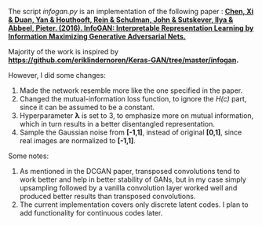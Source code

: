 The script *infogan.py* is an implementation of the following paper : **[Chen, Xi & Duan, Yan & Houthooft, Rein & Schulman, John & Sutskever, Ilya & Abbeel, Pieter. (2016). InfoGAN: Interpretable Representation Learning by Information Maximizing Generative Adversarial Nets.](https://arxiv.org/abs/1606.03657)**

Majority of the work is inspired by **https://github.com/eriklindernoren/Keras-GAN/tree/master/infogan.**

However, I did some changes:
1. Made the network resemble more like the one specified in the paper.
2. Changed the mutual-information loss function, to ignore the *H(c)* part, since it can be assumed to be a constant. 
3. Hyperparameter **λ** is set to 3, to emphasize more on mutual information, which in turn results in a better disentangled representation.
4. Sample the Gaussian noise from **[-1,1]**, instead of original **[0,1]**, since real images are normalized to **[-1,1]**.

Some notes:
1. As mentioned in the DCGAN paper, transposed convolutions tend to work better and  help in better stability of GANs, but in my case simply upsampling followed by a vanilla 
convolution layer worked well and produced better results than transposed convolutions.
2. The current implementation covers only discrete latent codes. I plan to add functionality for continuous codes later.